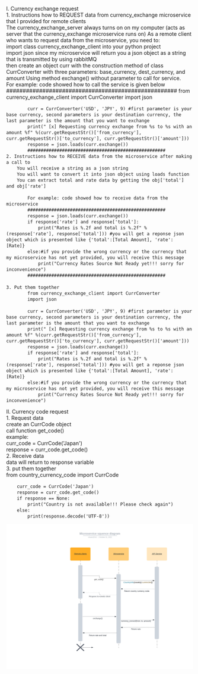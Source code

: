 I. Currency exchange request<br>
    1. Instructions how to REQUEST data from currency_exchange microservice that I provided for remote clients <br>
        The currency_exchange_server always turns on on my computer (acts as server that the currency_exchange microservice runs on)
        As a remote client who wants to request data from the microservice, you need to: <br>
            import class currency_exchange_client into  your  python project <br>
            import json since my microservice will return you a json object as a string that is transmitted by using rabbitMQ <br>
            then create an object curr with the construction method of class CurrConverter with three parameters: base_currency, dest_currency, and amount
            Using method exchange() without parameter to call for service.<br>
            For example: code showed how to call the service is given below<br>
            ####################################################
            from currency_exchange_client import CurrConverter
            import json

            curr = CurrConverter('USD', 'JPY', 9) #first parameter is your base currency, second parameters is your destination currency, the last parameter is the amount that you want to exchange
            print(" [x] Requesting currency exchange from %s to %s with an amount %f" %(curr.getRequestStr()['from_currency'], curr.getRequestStr()['to_currency'], curr.getRequestStr()['amount']))
            response = json.loads(curr.exchange())
            ####################################################
    2. Instructions how to RECEIVE data from the microservice after making a call to
        You will receive a string as a json string
        You will want to convert it into json object using loads function
        You can extract total and rate data by getting the obj['total'] and obj['rate']

            For example: code showed how to receive data from the microservice
            ####################################################
            response = json.loads(curr.exchange())
            if response['rate'] and response['total']:
                print("Rates is %.2f and total is %.2f" %(response['rate'], response['total'])) #you will get a reponse json object which is presented like {'total':[Total Amount], 'rate': [Rate]}
            else:#if you provide the wrong currency or the currency that my microservice has not yet provided, you will receive this message
                print("Currency Rates Source Not Ready yet!!! sorry for inconvenience")
            ####################################################

    3. Put them together
            from currency_exchange_client import CurrConverter
            import json

            curr = CurrConverter('USD', 'JPY', 9) #first parameter is your base currency, second parameters is your destination currency, the last parameter is the amount that you want to exchange
            print(" [x] Requesting currency exchange from %s to %s with an amount %f" %(curr.getRequestStr()['from_currency'], curr.getRequestStr()['to_currency'], curr.getRequestStr()['amount']))
            response = json.loads(curr.exchange())
            if response['rate'] and response['total']:
                print("Rates is %.2f and total is %.2f" %(response['rate'], response['total'])) #you will get a reponse json object which is presented like {'total':[Total Amount], 'rate': [Rate]}
            else:#if you provide the wrong currency or the currency that my microservice has not yet provided, you will receive this message
                print("Currency Rates Source Not Ready yet!!! sorry for inconvenience")
II. Currency code request <br>
    1. Request data <br>
        create an CurrCode object<br>
        call function get_code()<br>
        example:<br>
        curr_code = CurrCode('Japan')<br>
        response = curr_code.get_code()<br>
    2. Receive data<br>
        data will return to response variable<br>
    3. put them together<br>
        from country_currency_code import CurrCode<br>

        curr_code = CurrCode('Japan')
        response = curr_code.get_code()
        if response == None:
            print("Country is not available!!! Please check again")
        else:
            print(response.decode('UTF-8'))

![Sequence](./Sequence.jpeg)

            
